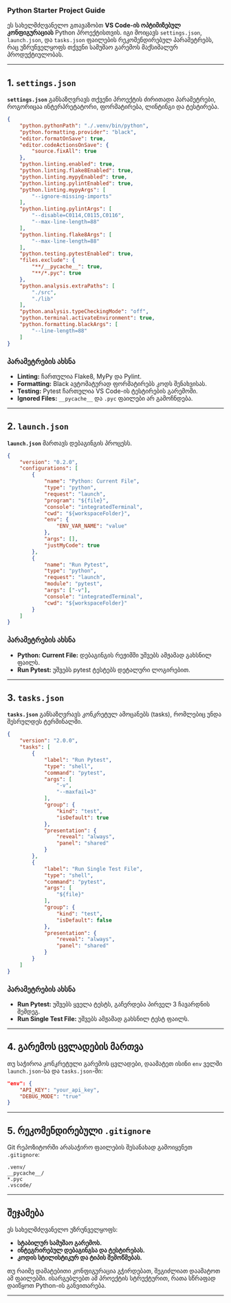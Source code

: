 ### **Python Starter Project Guide**

ეს სახელმძღვანელო გთავაზობთ **VS Code-ის ოპტიმიზებულ კონფიგურაციას** Python პროექტისთვის. იგი მოიცავს `settings.json`, `launch.json`, და `tasks.json` ფაილების რეკომენდირებულ პარამეტრებს, რაც უზრუნველყოფს თქვენი სამუშაო გარემოს მაქსიმალურ პროდუქტიულობას.

---

## **1. `settings.json`**

**`settings.json`** განსაზღვრავს თქვენი პროექტის ძირითადი პარამეტრები, როგორიცაა ინტერპრეტატორი, ფორმატირება, ლინტინგი და ტესტირება.

```json
{
    "python.pythonPath": "./.venv/bin/python",
    "python.formatting.provider": "black",
    "editor.formatOnSave": true,
    "editor.codeActionsOnSave": {
        "source.fixAll": true
    },
    "python.linting.enabled": true,
    "python.linting.flake8Enabled": true,
    "python.linting.mypyEnabled": true,
    "python.linting.pylintEnabled": true,
    "python.linting.mypyArgs": [
        "--ignore-missing-imports"
    ],
    "python.linting.pylintArgs": [
        "--disable=C0114,C0115,C0116",
        "--max-line-length=88"
    ],
    "python.linting.flake8Args": [
        "--max-line-length=88"
    ],
    "python.testing.pytestEnabled": true,
    "files.exclude": {
        "**/__pycache__": true,
        "**/*.pyc": true
    },
    "python.analysis.extraPaths": [
        "./src",
        "./lib"
    ],
    "python.analysis.typeCheckingMode": "off",
    "python.terminal.activateEnvironment": true,
    "python.formatting.blackArgs": [
        "--line-length=88"
    ]
}
```

### **პარამეტრების ახსნა**
- **Linting:** ჩართულია Flake8, MyPy და Pylint.
- **Formatting:** Black ავტომატურად ფორმატირებს კოდს შენახვისას.
- **Testing:** Pytest ჩართულია VS Code-ის ტესტირების გარემოში.
- **Ignored Files:** `__pycache__` და `.pyc` ფაილები არ გამოჩნდება.

---

## **2. `launch.json`**

**`launch.json`** მართავს დებაგინგის პროცესს.

```json
{
    "version": "0.2.0",
    "configurations": [
        {
            "name": "Python: Current File",
            "type": "python",
            "request": "launch",
            "program": "${file}",
            "console": "integratedTerminal",
            "cwd": "${workspaceFolder}",
            "env": {
                "ENV_VAR_NAME": "value"
            },
            "args": [],
            "justMyCode": true
        },
        {
            "name": "Run Pytest",
            "type": "python",
            "request": "launch",
            "module": "pytest",
            "args": ["-v"],
            "console": "integratedTerminal",
            "cwd": "${workspaceFolder}"
        }
    ]
}
```

### **პარამეტრების ახსნა**
- **Python: Current File:** დებაგინგის რეჟიმში უშვებს ამჟამად გახსნილ ფაილს.
- **Run Pytest:** უშვებს pytest ტესტებს დეტალური ლოგირებით.

---

## **3. `tasks.json`**

**`tasks.json`** განსაზღვრავს კონკრეტულ ამოცანებს (tasks), რომლებიც უნდა შესრულდეს ტერმინალში.

```json
{
    "version": "2.0.0",
    "tasks": [
        {
            "label": "Run Pytest",
            "type": "shell",
            "command": "pytest",
            "args": [
                "-v",
                "--maxfail=3"
            ],
            "group": {
                "kind": "test",
                "isDefault": true
            },
            "presentation": {
                "reveal": "always",
                "panel": "shared"
            }
        },
        {
            "label": "Run Single Test File",
            "type": "shell",
            "command": "pytest",
            "args": [
                "${file}"
            ],
            "group": {
                "kind": "test",
                "isDefault": false
            },
            "presentation": {
                "reveal": "always",
                "panel": "shared"
            }
        }
    ]
}
```

### **პარამეტრების ახსნა**
- **Run Pytest:** უშვებს ყველა ტესტს, გაჩერდება პირველ 3 ჩავარდნის შემდეგ.
- **Run Single Test File:** უშვებს ამჟამად გახსნილ ტესტ ფაილს.

---

## **4. გარემოს ცვლადების მართვა**
თუ საჭიროა კონკრეტული გარემოს ცვლადები, დაამატეთ ისინი `env` ველში `launch.json`-სა და `tasks.json`-ში:
```json
"env": {
    "API_KEY": "your_api_key",
    "DEBUG_MODE": "true"
}
```

---

## **5. რეკომენდირებული `.gitignore`**
Git რეპოზიტორში არასაჭირო ფაილების შესანახად გამოიყენეთ `.gitignore`:
```
.venv/
__pycache__/
*.pyc
.vscode/
```

---

## **შეჯამება**
ეს სახელმძღვანელო უზრუნველყოფს:
- **სტაბილურ სამუშაო გარემოს.**
- **ინტეგრირებულ დებაგინგსა და ტესტირებას.**
- **კოდის სტილისტიკურ და ტიპის შემოწმებას.**

თუ რაიმე დამატებითი კონფიგურაცია გჭირდებათ, შეგიძლიათ დაამატოთ ამ ფაილებში. ისარგებლებთ ამ პროექტის სტრუქტურით, რათა სწრაფად დაიწყოთ Python-ის განვითარება.

---

